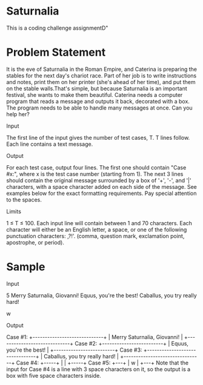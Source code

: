 # Saturnalia
This is a coding challenge assignmentD"

# Problem Statement
It is the eve of Saturnalia in the Roman Empire, and Caterina is preparing the stables for the next day's chariot race. 
Part of her job is to write instructions and notes, print them on her printer (she's ahead of her time), and put them on the stable 
walls.That's simple, but because Saturnalia is an important festival, she wants to make them beautiful. Caterina needs a computer 
program that reads a message and outputs it back, decorated with a box. The program needs to be able to handle many messages at once.
Can you help her?

Input

The first line of the input gives the number of test cases, T. T lines follow. Each line contains a text message.

Output

For each test case, output four lines. The first one should contain "Case #x:", where x is the test case number (starting from 1). 
The next 3 lines should contain the original message surrounded by a box of '+', '-', and '|' characters, with a space character 
added on each side of the message. See examples below for the exact formatting requirements. Pay special attention to the spaces.

Limits

1 ≤ T ≤ 100.
Each input line will contain between 1 and 70 characters.
Each character will either be an English letter, a space, or one of the following punctuation characters: ,?!'. 
(comma, question mark, exclamation point, apostrophe, or period).

# Sample
Input 
 	
5
Merry Saturnalia, Giovanni!
Equus, you're the best!
Caballus, you try really hard!
   
w



Output 
 
Case #1:
+-----------------------------+
| Merry Saturnalia, Giovanni! |
+-----------------------------+
Case #2:
+-------------------------+
| Equus, you're the best! |
+-------------------------+
Case #3:
+--------------------------------+
| Caballus, you try really hard! |
+--------------------------------+
Case #4:
+-----+
|     |
+-----+
Case #5:
+---+
| w |
+---+
Note that the input for Case #4 is a line with 3 space characters on it, so the output is a box with five space characters inside.
